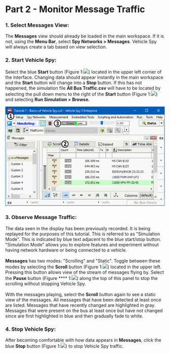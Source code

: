 # Part 2 - Monitor Message Traffic

### 1. Select Messages View:

The **Messages** view should already be loaded in the main workspace. If it is not, using the **Menu Bar**, select **Spy Networks > Messages**. Vehicle Spy will always create a tab based on view selection.&#x20;

### 2. Start Vehicle Spy:

Select the blue **Start** button (Figure 1:![](https://cdn.intrepidcs.net/support/VehicleSpy/assets/smOne.gif)) located in the upper left corner of the interface. Changing data should appear instantly in the main workspace and the **Start** button will change into a **Stop** button.  If this has not happened, the simulation file **All Bus Traffic.csv** will have to be located by selecting the pull down menu to the right of the  **Start** button (Figure 1:![](https://cdn.intrepidcs.net/support/VehicleSpy/assets/smOne.gif)) and selecting **Run Simulation > Browse.**

![Figure 1: Messages View](../../.gitbook/assets/SpyExample1.2.gif)

### 3. Observe Message Traffic:

The data seen in the display has been previously recorded.  It is being replayed for the purposes of this tutorial.  This is referred to as "Simulation Mode".  This is indicated by blue text adjacent to the blue start/stop button.  "Simulation Mode" allows you to explore features and experiment without having network hardware or being connected to a vehicle.\
\
**Messages** has two modes: "Scrolling" and "Static".  Toggle between these modes by selecting the **Scroll** button (Figure 1:![](https://cdn.intrepidcs.net/support/VehicleSpy/assets/smTwo.gif)) located in the upper left. Pressing this button allows view of the stream of messages flying by.  Select the **Pause** button (Figure **** 1:![](https://cdn.intrepidcs.net/support/VehicleSpy/assets/smThree.gif)) along the top of this panel to stop the scrolling without stopping Vehicle Spy.\
\
With the messages playing, select the **Scroll** button again to see a static view of the messages.  All messages that have been detected at least once are listed.  Messages that have recently changed are highlighted in gray.  Messages that were present on the bus at least once but have not changed since are first highlighted in blue and then gradually fade to white.

### 4. Stop Vehicle Spy:

After becoming comfortable with how data appears in **Messages**, click the blue **Stop** button (Figure 1:![](https://cdn.intrepidcs.net/support/VehicleSpy/assets/smOne.gif)) to stop Vehicle Spy traffic.
